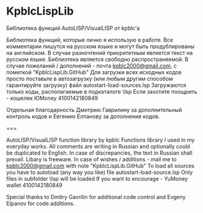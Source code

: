 # KpblcLispLib
Библиотека функций AutoLISP/VisualLISP от kpblc'a

Библиотека функций, которые лично я использую в работе.
Все комментарии пишутся на русском языке и могут быть продублированы на английском.
В случае разночтений приоритетным является текст на русском языке.
Библиотека является свободно распространяемой.
В случае пожеланий / дополнений - почта kpblc2000@gmail.com, с пометкой "KpblcLispLib.GitHub"
Для загрузки всех исходных кодов просто поставьте в автозагрузку (или любым другим способом гарантируйте загрузку) файл autostart-load-sources.lsp
Загружаются только коды, располагаемые в подкаталоге \lsp
Если захотите поощрить - кошелек ЮMoney 4100142180849

Отдельная благодарность Дмитрию Гаврилину за дополнительный контроль кодов и Евгению Елпанову за дополнения кодов.

===

AutoLISP/VisualLISP function library by kpblc
Functions library I used in my everyday works.
All comments are writing in Russian and optionally could be duplicated to English.
In case of discrepancies, the text in Russian shall prevail.
Libary is freeware.
In case of wishes / additions - mail me to kpblc2000@gmail.com with note "KpblcLispLib.GitHub"
To load all sources you have to autoload (any way you like) file autostart-load-source.lsp
Only files in subfolder \lsp will be loaded
If you want to encourage - YuMoney wallet 4100142180849

Special thanks to Dmitry Gavrilin for additional code control and Evgeny Elpanov for code additions.